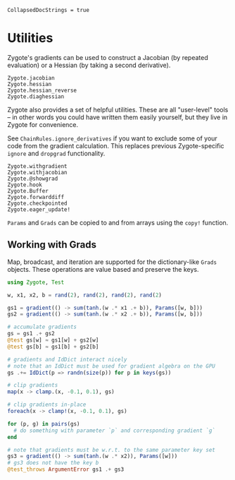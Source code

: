 ```@meta
CollapsedDocStrings = true
```


# Utilities

Zygote's gradients can be used to construct a Jacobian (by repeated evaluation)
or a Hessian (by taking a second derivative).

```@docs
Zygote.jacobian
Zygote.hessian
Zygote.hessian_reverse
Zygote.diaghessian
```

Zygote also provides a set of helpful utilities. These are all "user-level" tools –
in other words you could have written them easily yourself, but they live in
Zygote for convenience.

See `ChainRules.ignore_derivatives` if you want to exclude some of your code from the
gradient calculation. This replaces previous Zygote-specific `ignore` and `dropgrad`
functionality.

```@docs
Zygote.withgradient
Zygote.withjacobian
Zygote.@showgrad
Zygote.hook
Zygote.Buffer
Zygote.forwarddiff
Zygote.checkpointed
Zygote.eager_update!
```

`Params` and `Grads` can be copied to and from arrays using the `copy!` function.

## Working with Grads

Map, broadcast, and iteration are supported for the dictionary-like `Grads` objects.
These operations are value based and preserve the keys.

```julia
using Zygote, Test

w, x1, x2, b = rand(2), rand(2), rand(2), rand(2)

gs1 = gradient(() -> sum(tanh.(w .* x1 .+ b)), Params([w, b]))
gs2 = gradient(() -> sum(tanh.(w .* x2 .+ b)), Params([w, b]))

# accumulate gradients
gs = gs1 .+ gs2
@test gs[w] ≈ gs1[w] + gs2[w]
@test gs[b] ≈ gs1[b] + gs2[b]

# gradients and IdDict interact nicely
# note that an IdDict must be used for gradient algebra on the GPU
gs .+= IdDict(p => randn(size(p)) for p in keys(gs))

# clip gradients
map(x -> clamp.(x, -0.1, 0.1), gs)

# clip gradients in-place
foreach(x -> clamp!(x, -0.1, 0.1), gs)

for (p, g) in pairs(gs)
  # do something with parameter `p` and corresponding gradient `g`
end

# note that gradients must be w.r.t. to the same parameter key set
gs3 = gradient(() -> sum(tanh.(w .* x2)), Params([w]))
# gs3 does not have the key b
@test_throws ArgumentError gs1 .+ gs3
```
